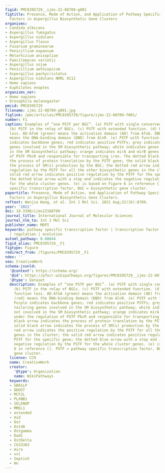 ```yaml
---
figid: PMC8395729__ijms-22-08709-g001
figtitle: Presence, Mode of Action, and Application of Pathway Specific Transcription
  Factors in Aspergillus Biosynthetic Gene Clusters
organisms:
- Candida albicans
- Aspergillus fumigatus
- Aspergillus nidulans
- Aspergillus flavus
- Fusarium graminearum
- Penicillium expansum
- Metarhizium anisopliae
- Paecilomyces variotii
- Aspergillus sojae
- Penicillium aethiopicum
- Aspergillus pachycristatus
- Aspergillus nidulans NRRL 8112
- Homo sapiens
- Euphilotes enoptes
organisms_ner:
- Homo sapiens
- Drosophila melanogaster
pmcid: PMC8395729
filename: ijms-22-08709-g001.jpg
figlink: /pmc/articles/PMC8395729/figure/ijms-22-08709-f001/
number: F1
caption: Examples of “one PSTF per BGC”. (a) PSTF with single conserved function.
  (b) PSTF in the relay of BGCs. (c) PSTF with extended function. (d) PSTF with function
  loss. AD-AfoA (green) means the activation domain (AD) from AfoA. DBD-AlnR (red)
  means the DNA-binding domain (DBD) from AlnR. (e) PSTF with function change. Purple
  indicates backbone genes; red indicates positive PSTFs; grey indicates tailoring
  genes involved in the SM biosynthetic pathway; white indicates genes not involved
  in the SM biosynthetic pathway; orange indicates mirA and mirB genes under the regulation
  of PSTF PbcR and responsible for transporting iron. The dotted black arrow indicates
  the process of protein translation by the PSTF gene; the solid black arrow indicates
  the process of SM(s) production by the BGC; the dotted red arrow indicates the positive
  regulation by the PSTF for all the other biosynthetic genes in the cluster; the
  solid red arrow indicates positive regulation by the PSTF for the specific gene;
  the dotted blue arrow with a stop end indicates the negative regulation by the PSTF
  for the whole cluster genes. (e) is based on Figure 6 in reference []. PSTF = pathway
  specific transcription factor, BGC = biosynthetic gene cluster.
papertitle: Presence, Mode of Action, and Application of Pathway Specific Transcription
  Factors in Aspergillus Biosynthetic Gene Clusters.
reftext: Wenjie Wang, et al. Int J Mol Sci. 2021 Aug;22(16):8709.
year: '2021'
doi: 10.3390/ijms22168709
journal_title: International Journal of Molecular Sciences
journal_nlm_ta: Int J Mol Sci
publisher_name: MDPI
keywords: pathway specific transcription factor | transcription factor | Aspergillus
  | regulation | evolution
automl_pathway: 0.68644
figid_alias: PMC8395729__F1
figtype: Figure
redirect_from: /figures/PMC8395729__F1
ndex: ''
seo: CreativeWork
schema-jsonld:
  '@context': https://schema.org/
  '@id': https://pfocr.wikipathways.org/figures/PMC8395729__ijms-22-08709-g001.html
  '@type': Dataset
  description: Examples of “one PSTF per BGC”. (a) PSTF with single conserved function.
    (b) PSTF in the relay of BGCs. (c) PSTF with extended function. (d) PSTF with
    function loss. AD-AfoA (green) means the activation domain (AD) from AfoA. DBD-AlnR
    (red) means the DNA-binding domain (DBD) from AlnR. (e) PSTF with function change.
    Purple indicates backbone genes; red indicates positive PSTFs; grey indicates
    tailoring genes involved in the SM biosynthetic pathway; white indicates genes
    not involved in the SM biosynthetic pathway; orange indicates mirA and mirB genes
    under the regulation of PSTF PbcR and responsible for transporting iron. The dotted
    black arrow indicates the process of protein translation by the PSTF gene; the
    solid black arrow indicates the process of SM(s) production by the BGC; the dotted
    red arrow indicates the positive regulation by the PSTF for all the other biosynthetic
    genes in the cluster; the solid red arrow indicates positive regulation by the
    PSTF for the specific gene; the dotted blue arrow with a stop end indicates the
    negative regulation by the PSTF for the whole cluster genes. (e) is based on Figure
    6 in reference []. PSTF = pathway specific transcription factor, BGC = biosynthetic
    gene cluster.
  license: CC0
  name: CreativeWork
  creator:
    '@type': Organization
    name: WikiPathways
  keywords:
  - GBA1LP
  - DDOST
  - MCF2L
  - PLXNB1
  - SELENOP
  - MMEL1
  - extended
  - mid
  - Ost
  - Ost48
  - Ostgamma
  - Dad1
  - OstDelta
  - CG33303
  - mira
  - vvl
  - Septin5
  - Hn
---
```

